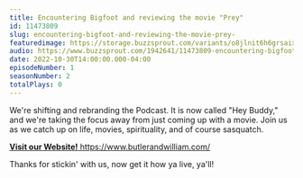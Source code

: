 ```yaml
---
title: Encountering Bigfoot and reviewing the movie "Prey"
id: 11473809
slug: encountering-bigfoot-and-reviewing-the-movie-prey-
featuredimage: https://storage.buzzsprout.com/variants/o8jlnit6h6grsaix3s6v6cr4dlbq/60854458c4d1acdf4e1c2f79c4137142d85d78e379bdafbd69bd34c85f5819ad.jpg
audio: https://www.buzzsprout.com/1942641/11473809-encountering-bigfoot-and-reviewing-the-movie-prey.mp3
date: 2022-10-30T14:00:00.000-04:00
episodeNumber: 1
seasonNumber: 2
totalPlays: 0
---
```

We're shifting and rebranding the Podcast. It is now called "Hey Buddy," and we're taking the focus away from just coming up with a movie. Join us as we catch up on life, movies, spirituality, and of course sasquatch.  
  
[**Visit our Website!** ](https://www.butlerandwilliam.com/)https://www.butlerandwilliam.com/

Thanks for stickin' with us, now get it how ya live, ya'll!  
  
  